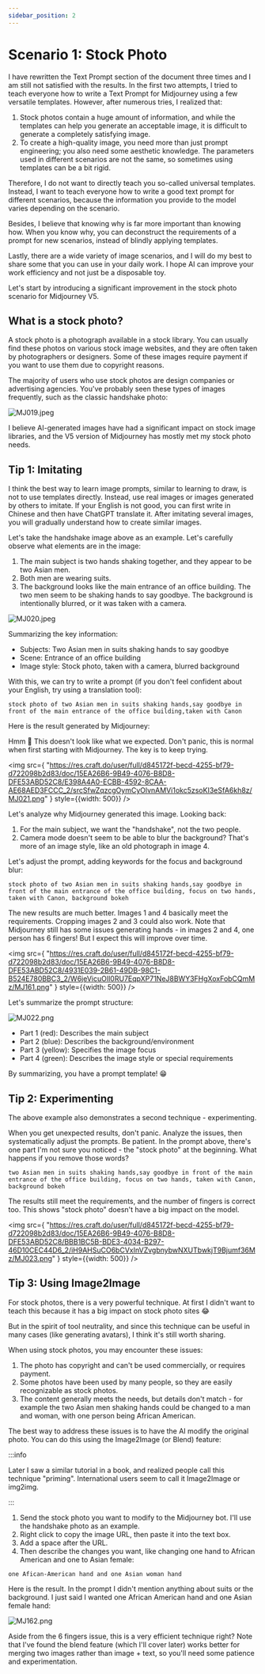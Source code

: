 ```yaml
---
sidebar_position: 2
---
```


# Scenario 1: Stock Photo

I have rewritten the Text Prompt section of the document three times and I am still not satisfied with the results. In the first two attempts, I tried to teach everyone how to write a Text Prompt for Midjourney using a few versatile templates. However, after numerous tries, I realized that:

1. Stock photos contain a huge amount of information, and while the templates can help you generate an acceptable image, it is difficult to generate a completely satisfying image.
2. To create a high-quality image, you need more than just prompt engineering; you also need some aesthetic knowledge. The parameters used in different scenarios are not the same, so sometimes using templates can be a bit rigid.

Therefore, I do not want to directly teach you so-called universal templates. Instead, I want to teach everyone how to write a good text prompt for different scenarios, because the information you provide to the model varies depending on the scenario.

Besides, I believe that knowing why is far more important than knowing how. When you know why, you can deconstruct the requirements of a prompt for new scenarios, instead of blindly applying templates.

Lastly, there are a wide variety of image scenarios, and I will do my best to share some that you can use in your daily work. I hope AI can improve your work efficiency and not just be a disposable toy.

Let's start by introducing a significant improvement in the stock photo scenario for Midjourney V5.

## What is a stock photo?

A stock photo is a photograph available in a stock library. You can usually find these photos on various stock image websites, and they are often taken by photographers or designers. Some of these images require payment if you want to use them due to copyright reasons.

The majority of users who use stock photos are design companies or advertising agencies. You've probably seen these types of images frequently, such as the classic handshake photo:

![MJ019.jpeg](https://res.craft.do/user/full/d845172f-becd-4255-bf79-d722098b2d83/doc/15EA26B6-9B49-4076-B8D8-DFE53ABD52C8/ABFCBA68-C353-43B5-B0D8-EB8CA8B93718_2/DOoxcVSfiXgkl66z77M8vPNbxQSbpXzBTPEh7I5FFWkz/MJ019.jpeg)

I believe AI-generated images have had a significant impact on stock image libraries, and the V5 version of Midjourney has mostly met my stock photo needs.

## Tip 1: Imitating

I think the best way to learn image prompts, similar to learning to draw, is not to use templates directly. Instead, use real images or images generated by others to imitate. If your English is not good, you can first write in Chinese and then have ChatGPT translate it. After imitating several images, you will gradually understand how to create similar images.

Let's take the handshake image above as an example. Let's carefully observe what elements are in the image:

1. The main subject is two hands shaking together, and they appear to be two Asian men.
2. Both men are wearing suits.
3. The background looks like the main entrance of an office building. The two men seem to be shaking hands to say goodbye. The background is intentionally blurred, or it was taken with a camera.

![MJ020.jpeg](https://res.craft.do/user/full/d845172f-becd-4255-bf79-d722098b2d83/doc/15EA26B6-9B49-4076-B8D8-DFE53ABD52C8/861C8258-85BF-40A9-8389-5583F653CF3D_2/koWtZdjhYPCuvk8y9wbOckqwLISoCxZzDogBJVFLgAgz/MJ020.jpeg)

Summarizing the key information:

- Subjects: Two Asian men in suits shaking hands to say goodbye
- Scene: Entrance of an office building
- Image style: Stock photo, taken with a camera, blurred background

With this, we can try to write a prompt (if you don't feel confident about your English, try using a translation tool):

```other
stock photo of two Asian men in suits shaking hands,say goodbye in front of the main entrance of the office building,taken with Canon
```

Here is the result generated by Midjourney:

Hmm 🤔 This doesn't look like what we expected. Don't panic, this is normal when first starting with Midjourney. The key is to keep trying.

<img
src={
"https://res.craft.do/user/full/d845172f-becd-4255-bf79-d722098b2d83/doc/15EA26B6-9B49-4076-B8D8-DFE53ABD52C8/E398A4A0-ECBB-4592-8CAA-AE68AED3FCCC_2/srcSfwZqzcgOymCyOlvnAMVi1okc5zsoKI3eSfA6kh8z/MJ021.png"
}
style={{width: 500}}
/>

Let's analyze why Midjourney generated this image. Looking back:

1. For the main subject, we want the "handshake", not the two people.
2. Camera mode doesn't seem to be able to blur the background? That's more of an image style, like an old photograph in image 4.

Let's adjust the prompt, adding keywords for the focus and background blur:

```other
stock photo of two Asian men in suits shaking hands,say goodbye in front of the main entrance of the office building, focus on two hands, taken with Canon, background bokeh
```

The new results are much better. Images 1 and 4 basically meet the requirements. Cropping images 2 and 3 could also work. Note that Midjourney still has some issues generating hands - in images 2 and 4, one person has 6 fingers! But I expect this will improve over time.

<img
src={
"https://res.craft.do/user/full/d845172f-becd-4255-bf79-d722098b2d83/doc/15EA26B6-9B49-4076-B8D8-DFE53ABD52C8/4931E039-2B61-49DB-98C1-B524E780BBC3_2/W6jeVicuOIl0RU7EqpXP71NeJ8BWY3FHgXoxFobCQmMz/MJ161.png"
}
style={{width: 500}}
/>

Let's summarize the prompt structure:

![MJ022.png](https://res.craft.do/user/full/d845172f-becd-4255-bf79-d722098b2d83/doc/15EA26B6-9B49-4076-B8D8-DFE53ABD52C8/07B84FDC-3494-4173-824F-92CABFDD9CA8_2/WZmCoU5tVeOGV6wnngJkFfzyIed10o5tKIWDar54D9gz/MJ022.png)

- Part 1 (red): Describes the main subject
- Part 2 (blue): Describes the background/environment
- Part 3 (yellow): Specifies the image focus
- Part 4 (green): Describes the image style or special requirements

By summarizing, you have a prompt template! 😁

## Tip 2: Experimenting

The above example also demonstrates a second technique - experimenting.

When you get unexpected results, don't panic. Analyze the issues, then systematically adjust the prompts. Be patient. In the prompt above, there's one part I'm not sure you noticed - the "stock photo" at the beginning. What happens if you remove those words?

```other
two Asian men in suits shaking hands,say goodbye in front of the main entrance of the office building, focus on two hands, taken with Canon, background bokeh
```

The results still meet the requirements, and the number of fingers is correct too. This shows "stock photo" doesn't have a big impact on the model.

<img
src={
"https://res.craft.do/user/full/d845172f-becd-4255-bf79-d722098b2d83/doc/15EA26B6-9B49-4076-B8D8-DFE53ABD52C8/BBB1BC5B-BDE3-4034-B297-46D10CEC44D6_2/iH9AHSuCO6bCVxInVZvgbnybwNXUTbwkjT9Bjumf36Mz/MJ023.png"
}
style={{width: 500}}
/>

## Tip 3: Using Image2Image

For stock photos, there is a very powerful technique. At first I didn't want to teach this because it has a big impact on stock photo sites 😂

But in the spirit of tool neutrality, and since this technique can be useful in many cases (like generating avatars), I think it's still worth sharing.

When using stock photos, you may encounter these issues:

1. The photo has copyright and can't be used commercially, or requires payment.
2. Some photos have been used by many people, so they are easily recognizable as stock photos.
3. The content generally meets the needs, but details don't match - for example the two Asian men shaking hands could be changed to a man and woman, with one person being African American.

The best way to address these issues is to have the AI modify the original photo. You can do this using the Image2Image (or Blend) feature:

:::info

Later I saw a similar tutorial in a book, and realized people call this technique "priming". International users seem to call it Image2Image or img2img.

:::

1. Send the stock photo you want to modify to the Midjourney bot. I'll use the handshake photo as an example.
2. Right click to copy the image URL, then paste it into the text box.
3. Add a space after the URL.
4. Then describe the changes you want, like changing one hand to African American and one to Asian female:

```other
one Afican-American hand and one Asian woman hand
```

Here is the result. In the prompt I didn't mention anything about suits or the background. I just said I wanted one African American hand and one Asian female hand:

![MJ162.png](https://res.craft.do/user/full/d845172f-becd-4255-bf79-d722098b2d83/doc/15EA26B6-9B49-4076-B8D8-DFE53ABD52C8/B9BD4D78-6C58-4A4A-8433-9D562A949CBB_2/xb58eLg0qFxYh6JyyMs4HpXvI1oFxcWfDDXi70zpY1Az/MJ162.png)

Aside from the 6 fingers issue, this is a very efficient technique right? Note that I've found the blend feature (which I'll cover later) works better for merging two images rather than image + text, so you'll need some patience and experimentation.
